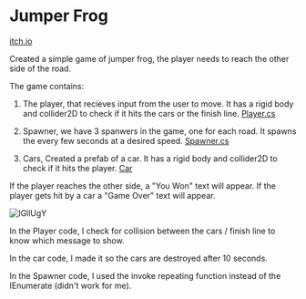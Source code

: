 # Jumper Frog
[itch.io](https://tornifrog.itch.io/homwork-4-2-ilan)

Created a simple game of jumper frog, the player needs to reach the other side of the road.

The game contains:

1. The player, that recieves input from the user to move. It has a rigid body and collider2D to check if it hits the cars or the finish line. [Player.cs](https://github.com/Tornifrog-Interactive/Homework-4_2-Ilan/blob/main/Assets/Scripts/Player.cs)

2. Spawner, we have 3 spanwers in the game, one for each road. It spawns the every few seconds at a desired speed. [Spawner.cs](https://github.com/Tornifrog-Interactive/Homework-4_2-Ilan/blob/main/Assets/Scripts/CarSpawner.cs)

3. Cars, Created a prefab of a car. It has a rigid body and collider2D to check if it hits the player. [Car](https://github.com/Tornifrog-Interactive/Homework-4_2-Ilan/blob/main/Assets/Scripts/Car.cs)

If the player reaches the other side, a "You Won" text will appear. If the player gets hit by a car a "Game Over" text will appear.

![lGllUgY](https://user-images.githubusercontent.com/74298243/230334930-c6fec48c-2bf4-4781-92c6-8d54ae6b8b68.png)


In the Player code, I check for collision between the cars / finish line to know which message to show.

In the car code, I made it so the cars are destroyed after 10 seconds.

In the Spawner code, I used the invoke repeating function instead of the IEnumerate (didn't work for me).
